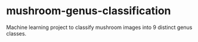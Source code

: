 # mushroom-genus-classification
Machine learning project to classify mushroom images into 9 distinct genus classes.

